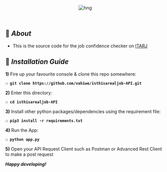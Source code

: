 <div align="center">

![hng](https://res.cloudinary.com/iambeejayayo/image/upload/v1554240066/brand-logo.png)

<br>

</div>

## :page_with_curl: _About_
- This is the source code for the job confidence checker on [ITARJ](itarj.com)

## :page_with_curl: _Installation Guide_

**1)** Fire up your favourite console & clone this repo somewhere:

__`❍ git clone https://github.com/vahiwe/isthisarealjob-API.git`__

**2)** Enter this directory:

__`❍ cd isthisarealjob-API`__

**3)** Install other python packages/dependencies using the requirement file:

__`❍ pip3 install -r requirements.txt`__

**4)** Run the App:

__`❍ python app.py`__

**5)** Open your API Request Client such as Postman or Advanced Rest Client to make a post request

__*Happy developing!*__
